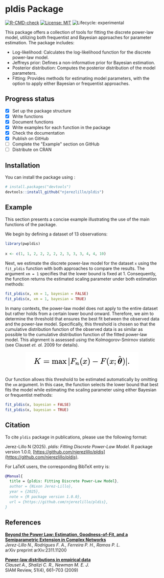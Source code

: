 
# pldis Package

<!-- badges: start -->
[![R-CMD-check](https://github.com/njerezlillo/pldis/actions/workflows/R-CMD-check.yaml/badge.svg)](https://github.com/njerezlillo/pldis/actions/workflows/R-CMD-check.yaml)
[![License: MIT](https://img.shields.io/badge/License-MIT-yellow.svg)](./LICENSE)
![Lifecycle: experimental](https://img.shields.io/badge/Lifecycle-Experimental-orange)
<!-- badges: end -->

This package offers a collection of tools for fitting the discrete power-law model, utilizing both frequentist and Bayesian approaches for parameter estimation. The package includes:

- Log-likelihood: Calculates the log-likelihood function for the discrete power-law model.
- Jeffreys prior: Defines a non-informative prior for Bayesian estimation.
- Posterior distribution: Computes the posterior distribution of the model parameters.
- Fitting: Provides methods for estimating model parameters, with the option to apply either Bayesian or frequentist approaches.

## Progress status

- [x] Set up the package structure  
- [x] Write functions  
- [x] Document functions
- [x] Write examples for each function in the package
- [x] Check the documentation
- [x] Publish on GitHub  
- [ ] Complete the "Example" section on GitHub
- [ ] Distribute on CRAN

## Installation

You can install the package using :

``` r
# install.packages("devtools")
devtools::install_github("njerezlillo/pldis")
```

## Example

This section presents a concise example illustrating the use of the main functions of the package.

We begin by defining a dataset of 13 observations:

``` r
library(pwpldis)

x <- c(1, 1, 2, 2, 2, 2, 2, 3, 3, 3, 4, 4, 10)
```

Next, we estimate the discrete power-law model for the dataset `x` using the `fit_pldis` function with both approaches to compare the results. The argument `xm = 1` specifies that the lower bound is fixed at 1. Consequently, the function returns the estimated scaling parameter under both estimation methods:

``` r
fit_pldis(x, xm = 1, bayesian = FALSE)
fit_pldis(x, xm = 1, bayesian = TRUE)
```

In many contexts, the power-law model does not apply to the entire dataset but rather holds from a certain lower bound onward. Therefore, we aim to determine the threshold that ensures the best fit between the observed data and the power-law model. Specifically, this threshold is chosen so that the cumulative distribution function of the observed data is as similar as possible to the cumulative distribution function of the fitted power-law model. This alignment is assessed using the Kolmogorov-Smirnov statistic  (see Clauset *et. al.* 2009 for details).

<p align="center">
  <img src="KS.png" alt="">
</p>

Our function allows this threshold to be estimated automatically by omitting the `xm` argument. In this case, the function selects the lower bound that best fits the model while estimating the scaling parameter using either Bayesian or frequentist methods:

``` r
fit_pldis(x, bayesian = FALSE)
fit_pldis(x, bayesian = TRUE)
```

## Citation

To cite `pldis` package in publications, please use the following format:

Jerez-Lillo N (2025). *pldis: Fitting Discrete Power-Law Model*. R package version 1.0.0, [https://github.com/njerezlillo/pldis](https://github.com/njerezlillo/pldis).

For LaTeX users, the corresponding BibTeX entry is:

```bibtex
@Manual{
  title = {pldis: Fitting Discrete Power-Law Model},
  author = {Nixon Jerez-Lillo},
  year = {2025},
  note = {R package version 1.0.0},
  url = {https://github.com/njerezlillo/pldis},
}
```

## References  

[**Beyond the Power Law: Estimation, Goodness-of-Fit, and a Semiparametric Extension in Complex Networks**](https://arxiv.org/abs/2311.11200)  
*Jerez-Lillo N., Rodrigues F. A., Ferreira P. H., Ramos P. L.*  
arXiv preprint arXiv:2311.11200 

[**Power-law distributions in empirical data**](https://doi.org/10.1137/070710111)  
*Clauset A., Shalizi C. R., Newman M. E. J.*  
SIAM Review, 51(4), 661–703 (2009)
